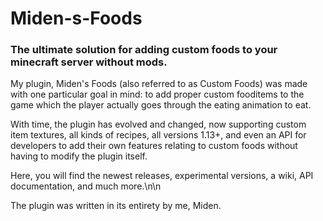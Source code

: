 # Miden-s-Foods
<h3>The ultimate solution for adding custom foods to your minecraft server without mods.</h3>
<p>My plugin, Miden's Foods (also referred to as Custom Foods) was made with one particular goal in mind: to add proper custom fooditems to the game which the player actually goes through the eating animation to eat.
  
  
With time, the plugin has evolved and changed, now supporting custom item textures, all kinds of recipes, all versions 1.13+, and even an API for developers to add their own features relating to custom foods without having to modify the plugin itself. 
  
  
Here, you will find the newest releases, experimental versions, a wiki, API documentation, and much more.\n\n

The plugin was written in its entirety by me, Miden.</p>

